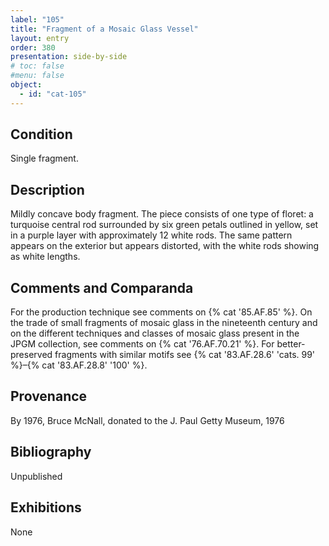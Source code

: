 ```yaml
---
label: "105"
title: "Fragment of a Mosaic Glass Vessel"
layout: entry
order: 380
presentation: side-by-side
# toc: false
#menu: false 
object:
  - id: "cat-105"
---
```


## Condition

Single fragment.

## Description

Mildly concave body fragment. The piece consists of one type of floret: a turquoise central rod surrounded by six green petals outlined in yellow, set in a purple layer with approximately 12 white rods. The same pattern appears on the exterior but appears distorted, with the white rods showing as white lengths.

## Comments and Comparanda

For the production technique see comments on {% cat '85.AF.85' %}. On the trade of small fragments of mosaic glass in the nineteenth century and on the different techniques and classes of mosaic glass present in the JPGM collection, see comments on {% cat '76.AF.70.21' %}. For better-preserved fragments with similar motifs see {% cat '83.AF.28.6' 'cats. 99' %}–{% cat '83.AF.28.8' '100' %}.

## Provenance

By 1976, Bruce McNall, donated to the J. Paul Getty Museum, 1976

## Bibliography

Unpublished

## Exhibitions

None